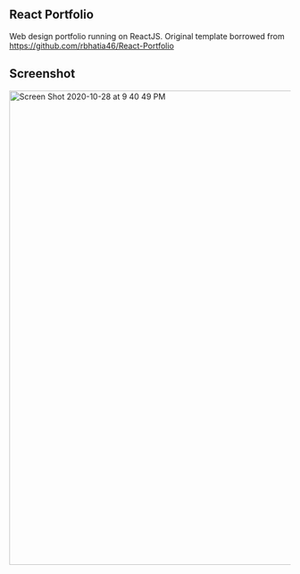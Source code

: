 ## React Portfolio
Web design portfolio running on ReactJS. Original template borrowed from https://github.com/rbhatia46/React-Portfolio

## Screenshot
<img width="850" alt="Screen Shot 2020-10-28 at 9 40 49 PM" src="https://user-images.githubusercontent.com/64652517/97515493-821a0000-1967-11eb-84da-3e9d27421785.png">

